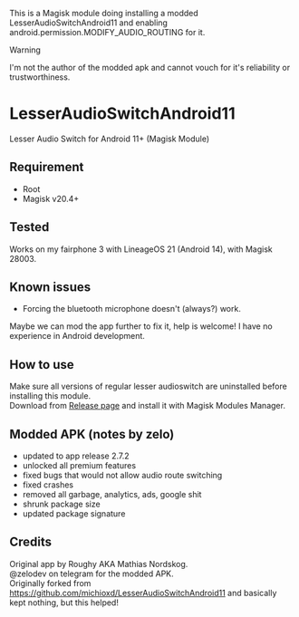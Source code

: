This is a Magisk module doing installing a modded LesserAudioSwitchAndroid11 and enabling android.permission.MODIFY_AUDIO_ROUTING for it.   

> [!WARNING]
> I'm not the author of the modded apk and cannot vouch for it's reliability or trustworthiness.

# LesserAudioSwitchAndroid11
Lesser Audio Switch for Android 11+ (Magisk Module)

## Requirement
- Root
- Magisk v20.4+

## Tested
Works on my fairphone 3 with LineageOS 21 (Android 14), with Magisk 28003.

## Known issues
- Forcing the bluetooth microphone doesn't (always?) work. 
  
Maybe we can mod the app further to fix it, help is welcome! I have no experience in Android development.
  
## How to use
Make sure all versions of regular lesser audioswitch are uninstalled before installing this module.  
Download from [Release page](https://github.com/kelno/LesserAudioSwitchAndroid11) and install it with Magisk Modules Manager.  
  
## Modded APK (notes by zelo)  
- updated to app release 2.7.2  
- unlocked all premium features  
- fixed bugs that would not allow audio route switching  
- fixed crashes  
- removed all garbage, analytics, ads, google shit  
- shrunk package size  
- updated package signature  

## Credits
Original app by Roughy AKA Mathias Nordskog.  
@zelodev on telegram for the modded APK.  
Originally forked from https://github.com/michioxd/LesserAudioSwitchAndroid11 and basically kept nothing, but this helped!  
